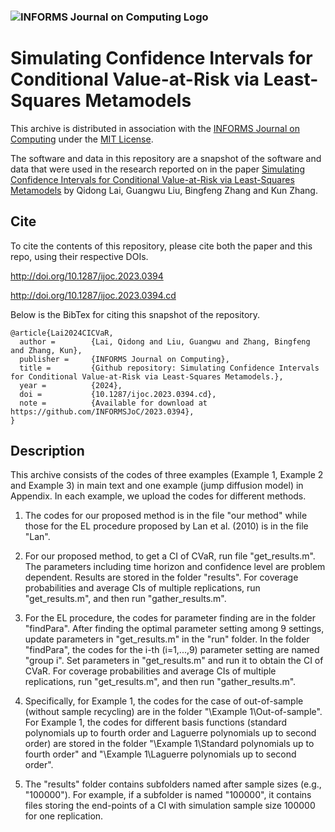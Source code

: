 ### ![INFORMS Journal on Computing Logo](https://INFORMSJoC.github.io/logos/INFORMS_Journal_on_Computing_Header.jpg)

# Simulating Confidence Intervals for Conditional Value-at-Risk via Least-Squares Metamodels

This archive is distributed in association with the [INFORMS Journal on
Computing](https://pubsonline.informs.org/journal/ijoc) under the [MIT License](LICENSE).

The software and data in this repository are a snapshot of the software and data that were used in the research reported on in the paper [Simulating Confidence Intervals for Conditional Value-at-Risk via Least-Squares Metamodels](https://doi.org/10.1287/ijoc.2023.0394) by Qidong Lai, Guangwu Liu, Bingfeng Zhang and Kun Zhang.

## Cite

To cite the contents of this repository, please cite both the paper and this repo, using their respective DOIs.

http://doi.org/10.1287/ijoc.2023.0394

http://doi.org/10.1287/ijoc.2023.0394.cd

Below is the BibTex for citing this snapshot of the repository.

```
@article{Lai2024CICVaR,
  author =        {Lai, Qidong and Liu, Guangwu and Zhang, Bingfeng and Zhang, Kun},
  publisher =     {INFORMS Journal on Computing},
  title =         {Github repository: Simulating Confidence Intervals for Conditional Value-at-Risk via Least-Squares Metamodels.},
  year =          {2024},
  doi =           {10.1287/ijoc.2023.0394.cd},
  note =          {Available for download at https://github.com/INFORMSJoC/2023.0394},
}  
```

## Description

This archive consists of the codes of three examples (Example 1, Example 2 and Example 3) in main text and one example (jump diffusion model) in Appendix. In each example, we upload the codes for different methods.

1. The codes for our proposed method is in the file "our method" while those for the EL procedure proposed by Lan et al. (2010) is in the file "Lan".

2. For our proposed method, to get a CI of CVaR, run file "get_results.m". The parameters including time horizon and confidence level are problem dependent. Results are stored in the folder "results". For coverage probabilities and average CIs of multiple replications, run "get_results.m", and then run "gather_results.m".

3. For the EL procedure, the codes for parameter finding are in the folder "findPara". After finding the optimal parameter setting among 9 settings, update parameters in "get_results.m" in the "run" folder. In the folder "findPara", the codes for the i-th (i=1,...,9) parameter setting are named "group i". Set parameters in "get_results.m" and run it to obtain the CI of CVaR. For coverage probabilities and average CIs of multiple replications, run "get_results.m", and then run "gather_results.m".

4. Specifically, for Example 1, the codes for the case of out-of-sample (without sample recycling) are in the folder "\Example 1\Out-of-sample". For Example 1, the codes for different basis functions (standard polynomials up to fourth order and Laguerre polynomials up to second order) are stored in the folder "\Example 1\Standard polynomials up to fourth order" and "\Example 1\Laguerre polynomials up to second order".

5. The "results" folder contains subfolders named after sample sizes (e.g., "100000"). For example, if a subfolder is named "100000", it contains files storing the end-points of a CI with simulation sample size 100000 for one replication.

